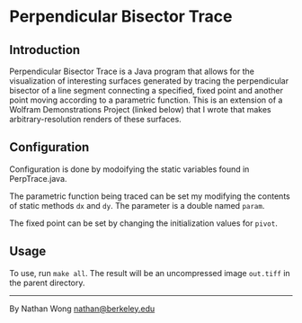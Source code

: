 # Perpendicular Bisector Trace
## Introduction
Perpendicular Bisector Trace is a Java program that allows for the visualization of interesting surfaces generated by tracing the perpendicular bisector of a line segment connecting a specified, fixed point and another point moving according to a parametric function. This is an extension of a Wolfram Demonstrations Project (linked below) that I wrote that makes arbitrary-resolution renders of these surfaces. 

## Configuration
Configuration is done by modoifying the static variables found in PerpTrace.java. 

The parametric function being traced can be set my modifying the contents of static methods ``dx`` and ``dy``. The parameter is a double named ``param``. 

The fixed point can be set by changing the initialization values for ``pivot``. 

## Usage
To use, run ``make all``. The result will be an uncompressed image ``out.tiff`` in the parent directory. 

- - -
By Nathan Wong
nathan@berkeley.edu
